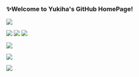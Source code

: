 ### ✨Welcome to Yukiha's GitHub HomePage!

<img src="https://readme-typing-svg.herokuapp.com/?lines=Keep%20Going&font=Roboto" />

<p>
<a href="https://www.yukiha.club" target="_blank"><img src="https://img.shields.io/static/v1?label=Blog&message=YukihaBlog&color=red"/></a>
<img src="https://img.shields.io/static/v1?label=Program&message=Java&color=blue"/>
<img src="https://img.shields.io/static/v1?label=Program&message=JavaScript&color=yellow"/>
</p>

![](https://github-readme-stats.vercel.app/api/top-langs/?username=qiuhaiyong&theme=dark&layout=compact)

![](https://github-readme-stats.vercel.app/api?username=qiuhaiyong&show_icons=true&theme=dark&count_private=true)

<a href=""> <img align="center" src="https://github-readme-stats.vercel.app/api/top-langs/?username=qiuhaiyong&theme=dark&layout=compact"/> </a>
